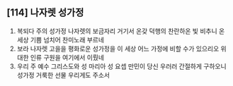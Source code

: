 ## [114] 나자렛 성가정

1) 복되다 주의 성가정 나자렛의 보금자리 거기서 온갖 덕행의 찬란하온 빛 비추니 온 세상 기쁨 넘치어 찬미노래 부르네  
2) 보라 나자렛 고을을 평화로운 성가정을 이 세상 어느 가정에 비할 수가 있으리오 위대한 인류 구원을 여기에서 이뤘네  
3) 우리 주 예수 그리스도와 성 마리아 성 요셉 만민이 당신 우러러 간절하게 구하오니 성가정 거룩한 선물 우리게도 주소서
